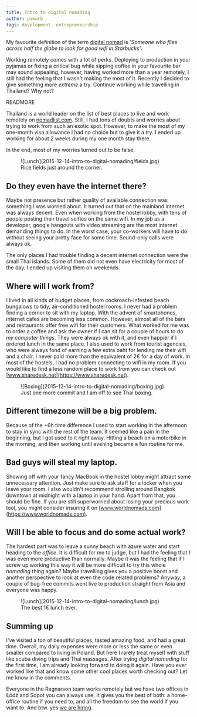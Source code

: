 ```yaml
---
title: Intro to digital nomading
author: pawurb
tags: development, entrepreneurship
---
```


My favourite definition of the term [digital nomad](https://en.wikipedia.org/wiki/Digital_nomad) is *'Someone who flies across half the globe to look for good wifi in Starbucks'*.

Working remotely comes with a lot of perks. Deploying to production in your pyjamas or fixing a critical bug while sipping coffee in your favourite bar may sound appealing, however, having worked more than a year remotely, I still had the feeling that I wasn't making the most of it. Recently I decided to give something more *extreme* a try. Continue working while travelling in Thailand? Why not?

READMORE

Thailand is a world leader on the list of best places to live and work remotely on [nomadlist.com](https://nomadlist.com). Still, I had tons of doubts and worries about trying to work from such an exotic spot. However, to make the most of my one-month visa allowance I had no choice but to give it a try. I ended up working for about 2 weeks during my one month stay there.

In the end, most of my worries turned out to be false.

<figure>
![Lunch](2015-12-14-intro-to-digital-nomading/fields.jpg)
<figcaption>
Rice fields just around the corner.
</figcaption>
</figure>

## Do they even have the internet there?

Maybe not presence but rather quality of available connection was something I was worried about. It turned out that on the mainland internet was always decent. Even when working from the hostel lobby, with tens of people posting their travel selfies on the same wifi. In my job as a developer, google hangouts with video streaming are the most internet demanding things to do. In the worst case, your co-workers will have to do without seeing your pretty face for some time. Sound-only calls were always ok.

The only places I had trouble finding a decent internet connection were the small Thai islands. Some of them did not even have electricity for most of the day. I ended up visiting them on weekends.

## Where will I work from?

I lived in all kinds of budget places, from cockroach-infested beach bungalows to tidy, air-conditioned hostel rooms. I never had a problem finding a corner to sit with my laptop. With the advent of smartphones, internet cafes are becoming less common. However, almost all of the bars and restaurants offer free wifi for their customers. What worked for me was to order a coffee and ask the owner if I can sit for a couple of hours to do *my computer things*. They were always ok with it, and even happier if I ordered lunch in the same place. I also used to work from tourist agencies, who were always fond of earning a few extra baht for lending me their wifi and a chair. I never paid more than the equivalent of 2€ for a day of work. In most of the hostels, I had no problem connecting to wifi in my room. If you would like to find a less random place to work from you can check out [www.sharedesk.net](https://www.sharedesk.net).

<figure>
![Boxing](2015-12-14-intro-to-digital-nomading/boxing.jpg)
<figcaption>
Just one more commit and I am off to see Thai boxing.
</figcaption>
</figure>

## Different timezone will be a big problem.

Because of the +6h time difference I used to start working in the afternoon to stay in sync with the rest of the team. It seemed like a pain in the beginning, but I got used to it right away. Hitting a beach on a motorbike in the morning, and then working until evening became a fun routine for me.

## Bad guys will steal my laptop.

Showing off with your fancy MacBook in the hostel lobby might attract some unnecessary attention. Just make sure to ask staff for a locker when you leave your room. I also wouldn't recommend strolling around Bangkok downtown at midnight with a laptop in your hand. Apart from that, you should be fine. If you are still superworried about losing your precious work tool, you might consider insuring it on [www.worldnomads.com](https://www.worldnomads.com).

## Will I be able to focus and do some actual work?

The hardest part was to leave a sunny beach with azure water and start heading to the *office*. It is difficult for me to judge, but I had the feeling that I was even more productive than normally. Maybe it was the feeling that if I screw up working this way it will be more difficult to try this whole *nomading* thing again? Maybe travelling gives you a positive boost and another perspective to look at even the code related problems? Anyway, a couple of bug-free commits went live to production straight from Asia and everyone was happy.

<figure>
![Lunch](2015-12-14-intro-to-digital-nomading/lunch.jpg)
<figcaption>
The best 1€ lunch ever.
</figcaption>
</figure>

## Summing up

I've visited a ton of beautiful places, tasted amazing food, and had a great time. Overall, my daily expenses were more or less the same or even smaller compared to living in Poland. But here I rarely treat myself with stuff like scuba diving trips and Thai massages. After trying *digital nomading* for the first time, I am already looking forward to doing it again. Have you ever worked like that and know some other cool places worth checking out? Let me know in the comments.

Everyone in the Ragnarson team works remotely but we have two offices in Łódź and Sopot you can always use. It gives you the best of both: a home-office routine if you need to, and all the freedom to see the world if you want to. And btw. yes [we are hiring](http://jobs.ragnarson.com).
